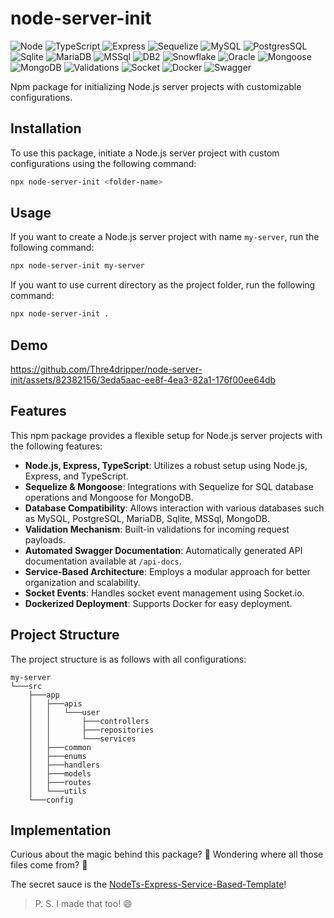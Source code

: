 # node-server-init

![Node](https://img.shields.io/badge/-Node-339933?style=flat-square&logo=Node.js&logoColor=white)
![TypeScript](https://img.shields.io/badge/-TypeScript-007ACC?style=flat-square&logo=TypeScript&logoColor=white)
![Express](https://img.shields.io/badge/-Express-000000?style=flat-square&logo=Express&logoColor=white)
![Sequelize](https://img.shields.io/badge/-Sequelize-52B0E7?style=flat-square&logo=Sequelize&logoColor=white)
![MySQL](https://img.shields.io/badge/-MySQL-4479A1?style=flat-square&logo=MySQL&logoColor=white)
![PostgresSQL](https://img.shields.io/badge/-PostgreSQL-336791?style=flat-square&logo=PostgreSQL&logoColor=white)
![Sqlite](https://img.shields.io/badge/-Sqlite-003B57?style=flat-square&logo=Sqlite&logoColor=white)
![MariaDB](https://img.shields.io/badge/-MariaDB-003545?style=flat-square&logo=MariaDB&logoColor=white)
![MSSql](https://img.shields.io/badge/-MSSql-CC2927?style=flat-square&logo=Microsoft-SQL-Server&logoColor=white)
![DB2](https://img.shields.io/badge/-DB2-CC0000?style=flat-square&logo=IBM&logoColor=white)
![Snowflake](https://img.shields.io/badge/-Snowflake-00BFFF?style=flat-square&logo=Snowflake&logoColor=white)
![Oracle](https://img.shields.io/badge/-Oracle-F80000?style=flat-square&logo=Oracle&logoColor=white)
![Mongoose](https://img.shields.io/badge/-Mongoose-880000?style=flat-square&logo=Mongoose&logoColor=white)
![MongoDB](https://img.shields.io/badge/-MongoDB-47A248?style=flat-square&logo=MongoDB&logoColor=white)
![Validations](https://img.shields.io/badge/-Validations-FF0000?style=flat-square)
![Socket](https://img.shields.io/badge/-Socket-FF6900?style=flat-square&logo=Socket.io&logoColor=white)
![Docker](https://img.shields.io/badge/-Docker-2496ED?style=flat-square&logo=Docker&logoColor=white)
![Swagger](https://img.shields.io/badge/-Swagger-85EA2D?style=flat-square&logo=Swagger&logoColor=white)

Npm package for initializing Node.js server projects with customizable configurations.

## Installation

To use this package, initiate a Node.js server project with custom configurations using the following command:

```bash
npx node-server-init <folder-name>
```

## Usage

If you want to create a Node.js server project with name `my-server`, run the following command:

```bash
npx node-server-init my-server
```

If you want to use current directory as the project folder, run the following command:

```bash
npx node-server-init .
```

## Demo

https://github.com/Thre4dripper/node-server-init/assets/82382156/3eda5aac-ee8f-4ea3-82a1-176f00ee64db

## Features

This npm package provides a flexible setup for Node.js server projects with the following features:

- **Node.js, Express, TypeScript**: Utilizes a robust setup using Node.js, Express, and TypeScript.
- **Sequelize & Mongoose**: Integrations with Sequelize for SQL database operations and Mongoose for MongoDB.
- **Database Compatibility**: Allows interaction with various databases such as MySQL, PostgreSQL, MariaDB, Sqlite,
  MSSql, MongoDB.
- **Validation Mechanism**: Built-in validations for incoming request payloads.
- **Automated Swagger Documentation**: Automatically generated API documentation available at `/api-docs`.
- **Service-Based Architecture**: Employs a modular approach for better organization and scalability.
- **Socket Events**: Handles socket event management using Socket.io.
- **Dockerized Deployment**: Supports Docker for easy deployment.

## Project Structure

The project structure is as follows with all configurations:

```
my-server
└───src
    ├───app
    │   ├───apis
    │   │   └───user
    │   │       ├───controllers
    │   │       ├───repositories
    │   │       └───services
    │   ├───common
    │   ├───enums
    │   ├───handlers
    │   ├───models
    │   ├───routes
    │   └───utils
    └───config
```

## Implementation

Curious about the magic behind this package? 🌟
Wondering where all those files come from? 🧐

The secret sauce is the [NodeTs-Express-Service-Based-Template](https://github.com/Thre4dripper/NodeTs-Express-Service-Based-Template)!

> P. S. I made that too! 😄
